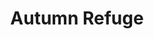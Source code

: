 ---
title: "Autumn Refuge"
description: "This piece is a sigh within the landscape. The cabin, reflected in still waters, becomes a symbol of retreat, of pause, of inner home. The warm hills and bare trees speak of time passing, of the beauty that remains when everything is stripped away. I wanted to capture that moment when silence becomes company, when the surroundings embrace without a word. It’s a work about calm, about belonging, about the art of staying still."
image: "@assets/projects/22.webp"
---